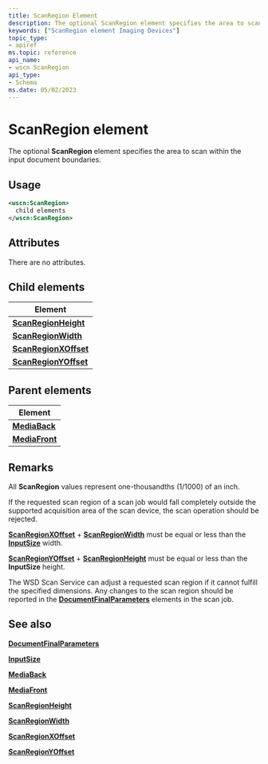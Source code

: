 ```yaml
---
title: ScanRegion Element
description: The optional ScanRegion element specifies the area to scan within the input document boundaries.
keywords: ["ScanRegion element Imaging Devices"]
topic_type:
- apiref
ms.topic: reference
api_name:
- wscn ScanRegion
api_type:
- Schema
ms.date: 05/02/2023
---
```


# ScanRegion element

The optional **ScanRegion** element specifies the area to scan within the input document boundaries.

## Usage

```xml
<wscn:ScanRegion>
  child elements
</wscn:ScanRegion>
```

## Attributes

There are no attributes.

## Child elements

| Element |
|--|
| [**ScanRegionHeight**](scanregionheight.md) |
| [**ScanRegionWidth**](scanregionwidth.md) |
| [**ScanRegionXOffset**](scanregionxoffset.md) |
| [**ScanRegionYOffset**](scanregionyoffset.md) |

## Parent elements

| Element |
|--|
| [**MediaBack**](mediaback.md) |
| [**MediaFront**](mediafront.md) |

## Remarks

All **ScanRegion** values represent one-thousandths (1/1000) of an inch.

If the requested scan region of a scan job would fall completely outside the supported acquisition area of the scan device, the scan operation should be rejected.

[**ScanRegionXOffset**](scanregionxoffset.md) + [**ScanRegionWidth**](scanregionwidth.md) must be equal or less than the [**InputSize**](inputsize.md) width.

[**ScanRegionYOffset**](scanregionyoffset.md) + [**ScanRegionHeight**](scanregionheight.md) must be equal or less than the **InputSize** height.

The WSD Scan Service can adjust a requested scan region if it cannot fulfill the specified dimensions. Any changes to the scan region should be reported in the [**DocumentFinalParameters**](documentfinalparameters.md) elements in the scan job.

## See also

[**DocumentFinalParameters**](documentfinalparameters.md)

[**InputSize**](inputsize.md)

[**MediaBack**](mediaback.md)

[**MediaFront**](mediafront.md)

[**ScanRegionHeight**](scanregionheight.md)

[**ScanRegionWidth**](scanregionwidth.md)

[**ScanRegionXOffset**](scanregionxoffset.md)

[**ScanRegionYOffset**](scanregionyoffset.md)
